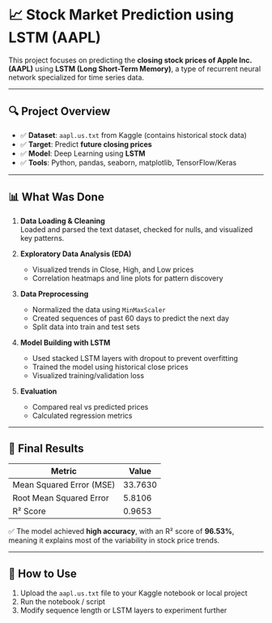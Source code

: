 
# 📈 Stock Market Prediction using LSTM (AAPL)

This project focuses on predicting the **closing stock prices of Apple Inc. (AAPL)** using **LSTM (Long Short-Term Memory)**, a type of recurrent neural network specialized for time series data.

---

## 🔍 Project Overview

- ✅ **Dataset**: `aapl.us.txt` from Kaggle (contains historical stock data) 
- ✅ **Target**: Predict **future closing prices**
- ✅ **Model**: Deep Learning using **LSTM**
- ✅ **Tools**: Python, pandas, seaborn, matplotlib, TensorFlow/Keras

---

## 📊 What Was Done

1. **Data Loading & Cleaning**  
   Loaded and parsed the text dataset, checked for nulls, and visualized key patterns.

2. **Exploratory Data Analysis (EDA)**  
   - Visualized trends in Close, High, and Low prices  
   - Correlation heatmaps and line plots for pattern discovery

3. **Data Preprocessing**  
   - Normalized the data using `MinMaxScaler`  
   - Created sequences of past 60 days to predict the next day  
   - Split data into train and test sets

4. **Model Building with LSTM**  
   - Used stacked LSTM layers with dropout to prevent overfitting  
   - Trained the model using historical close prices  
   - Visualized training/validation loss

5. **Evaluation**  
   - Compared real vs predicted prices  
   - Calculated regression metrics

---

## 🧪 Final Results

| Metric                     | Value   |
|---------------------------|---------|
| Mean Squared Error (MSE)  | 33.7630 |
| Root Mean Squared Error   | 5.8106  |
| R² Score                  | 0.9653  |

✅ The model achieved **high accuracy**, with an R² score of **96.53%**, meaning it explains most of the variability in stock price trends.

---

## 📁 How to Use

1. Upload the `aapl.us.txt` file to your Kaggle notebook or local project  
2. Run the notebook / script  
3. Modify sequence length or LSTM layers to experiment further



